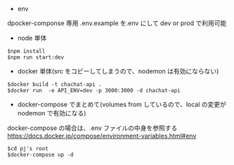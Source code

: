 - env

dpocker-componse 専用
.env.example を.env にして dev or prod で利用可能

- node 単体

```
$npm install
$npm run start:dev
```

- docker 単体(src をコピーしてしまうので、nodemon は有効にならない)

```
$docker build -t chachat-api .
$docker run  -e API_ENV=dev -p 3000:3000 -d chachat-api
```

- docker-compose でまとめて(volumes from しているので、local の変更が nodemon で有効になる)

docker-compose の場合は、.env ファイルの中身を参照する
https://docs.docker.jp/compose/environment-variables.html#env

```
$cd pj's root
$docker-compose up -d
```
